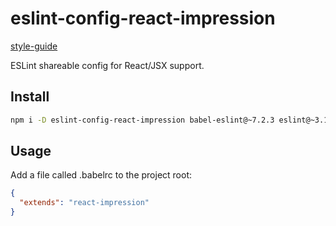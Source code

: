 # eslint-config-react-impression

[style-guide](https://github.com/NewDadaFE/style-guide)

ESLint shareable config for React/JSX support.

## Install

```sh
npm i -D eslint-config-react-impression babel-eslint@~7.2.3 eslint@~3.19.0 eslint-config-standard@~10.2.1 eslint-config-standard-react@~5.0.0 eslint-plugin-standard@~3.0.1 eslint-plugin-promise@~3.5.0 eslint-plugin-import@~2.2.0 eslint-plugin-node@~4.2.2 eslint-plugin-react@~6.10.0
```

## Usage

Add a file called .babelrc to the project root:

```json
{
  "extends": "react-impression"
}
```
